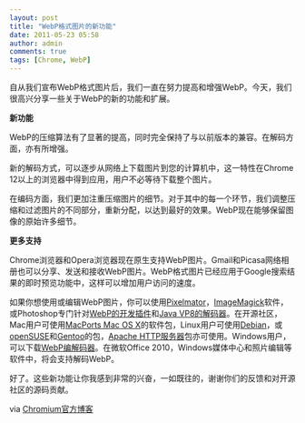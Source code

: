 ```yaml
---
layout: post
title: "WebP格式图片的新功能"
date: 2011-05-23 05:58
author: admin
comments: true
tags: [Chrome, WebP]
---
```

自从我们宣布WebP格式图片后，我们一直在努力提高和增强WebP。今天，我们很高兴分享一些关于WebP的新的功能和扩展。

**新功能**

WebP的压缩算法有了显著的提高，同时完全保持了与以前版本的兼容。在解码方面，亦有所增强。

新的解码方式，可以逐步从网络上下载图片到您的计算机中，这一特性在Chrome 12以上的浏览器中得到应用，用户不必等待下载整个图片。

在编码方面，我们更加注重压缩图片的细节。对于其中的每一个环节，我们调整压缩和过滤图片的不同部分，重新分配，以达到最好的效果。WebP现在能够保留图像的原始许多细节。

**更多支持**

Chrome浏览器和Opera浏览器现在原生支持WebP图片。Gmail和Picasa网络相册也可以分享、发送和接收WebP图片。WebP格式图片已经应用于Google搜索结果的即时预览功能中，这样可以增加用户访问的速度。

如果你想使用或编辑WebP图片，你可以使用<a href="http://www.pixelmator.com/weblog/2010/10/06/pixelmator-1-6-2-adds-webp-support/" target="_blank">Pixelmator</a>，<a href="http://www.imagemagick.org/script/index.php" target="_blank">ImageMagick</a>软件，或Photoshop专门针对<a href="http://www.telegraphics.com.au/sw/product/WebPFormat" target="_blank">WebP的开发插件</a>和<a href="http://sourceforge.net/projects/javavp8decoder/" target="_blank">Java VP8的解码器</a>。在开源社区，Mac用户可使用<a href="http://distfiles.macports.org/webp/" target="_blank">MacPorts Mac OS X</a>的软件包，Linux用户可使用<a href="http://packages.debian.org/unstable/main/libwebp-dev" target="_blank">Debian</a>，或<a href="https://build.opensuse.org/package/show?package=libwebp&amp;project=devel%3Alibraries%3Ac_c%2B%2B" target="_blank">openSUSE</a>和<a href="http://packages.gentoo.org/package/media-libs/libwebp" target="_blank">Gentoo</a>的包，<a href="http://httpd.apache.org/" target="_blank">Apache HTTP服务器</a>包亦可使用。Windows用户，可以下载<a href="http://code.google.com/speed/webp/docs/webp_codec.html" target="_blank">WebP编解码器</a>。在微软Office 2010，Windows媒体中心和照片编辑等软件中，将会支持解码WebP。

好了。这些新功能让你我感到非常的兴奋，一如既往的，谢谢你们的反馈和对开源社区的源码贡献。

via <a href="http://blog.chromium.org/" target="_blank"><a href="http://blog.chromium.org/2011/05/webp-in-chrome-picasa-gmail-with-slew.html" target="_blank">Chromium官方博客</a></a>
